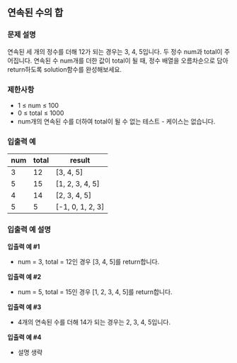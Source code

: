 ## 연속된 수의 합
### 문제 설명
연속된 세 개의 정수를 더해 12가 되는 경우는 3, 4, 5입니다. 두 정수 num과 total이 주어집니다. 연속된 수 num개를 더한 값이 total이 될 때, 정수 배열을 오름차순으로 담아 return하도록 solution함수를 완성해보세요.

### 제한사항
- 1 ≤ num ≤ 100
- 0 ≤ total ≤ 1000
- num개의 연속된 수를 더하여 total이 될 수 없는 테스트 - 케이스는 없습니다.

### 입출력 예
|num|total|result|
|---|---|---|
|3|12|[3, 4, 5]|
|5|15|[1, 2, 3, 4, 5]|
|4|14|[2, 3, 4, 5]|
|5|5|[-1, 0, 1, 2, 3]|

### 입출력 예 설명
<b>입출력 예 #1</b>

- num = 3, total = 12인 경우 [3, 4, 5]를 return합니다.

<b>입출력 예 #2</b>

- num = 5, total = 15인 경우 [1, 2, 3, 4, 5]를 return합니다.

<b>입출력 예 #3</b>

- 4개의 연속된 수를 더해 14가 되는 경우는 2, 3, 4, 5입니다.

<b>입출력 예 #4</b>

- 설명 생략